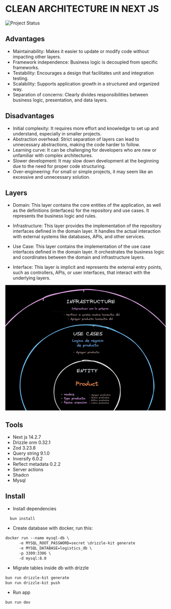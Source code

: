 # CLEAN ARCHITECTURE IN NEXT JS
![Project Status](https://img.shields.io/badge/Status-Completed-brightgreen)
## Advantages
 - Maintainability: Makes it easier to update or modify code without impacting other layers.
 - Framework independence: Business logic is decoupled from specific frameworks.
 - Testability: Encourages a design that facilitates unit and integration testing.
 - Scalability: Supports application growth in a structured and organized way.
 - Separation of concerns: Clearly divides responsibilities between business logic, presentation, and data layers.

## Disadvantages
 - Initial complexity: It requires more effort and knowledge to set up and understand, especially in smaller projects.
 - Abstraction overhead: Strict separation of layers can lead to unnecessary abstractions, making the code harder to follow.
 - Learning curve: It can be challenging for developers who are new or unfamiliar with complex architectures.
 - Slower development: It may slow down development at the beginning due to the need for proper code structuring.
 - Over-engineering: For small or simple projects, it may seem like an excessive and unnecessary solution.

## Layers
- Domain: This layer contains the core entities of the application, as well as the definitions (interfaces) for the repository and use cases. It represents the business logic and rules.

- Infrastructure: This layer provides the implementation of the repository interfaces defined in the domain layer. It handles the actual interaction with external systems like databases, APIs, and other services.

- Use Case: This layer contains the implementation of the use case interfaces defined in the domain layer. It orchestrates the business logic and coordinates between the domain and infrastructure layers.

- Interface: This layer is implicit and represents the external entry points, such as controllers, APIs, or user interfaces, that interact with the underlying layers.

![Clean architecture](./public/clean_architecture.jpeg)

## Tools
  - Next js 14.2.7
  - Drizzle orm 0.32.1
  - Zod 3.23.8
  - Query string 9.1.0
  - Inversify 6.0.2
  - Reflect metadata 0.2.2
  - Server actions
  - Shadcn
  - Mysql
  
## Install
  - Install dependencies
  ```
    bun install
  ```
  
  - Create database with docker, run this:
  ```
  docker run --name mysql-db \
        -e MYSQL_ROOT_PASSWORD=secret \drizzle-kit generate
        -e MYSQL_DATABASE=logistics_db \
        -p 3309:3306 \
        -d mysql:8.0

  ```
  - Migrate tables inside db with drizzle
  ```
  bun run drizzle-kit generate
  bun run drizzle-kit push
  ```

  - Run app
  ```
  bun run dev
  ```
